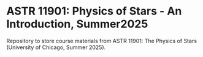 # ASTR 11901: Physics of Stars - An Introduction, Summer2025
Repository to store course materials from ASTR 11901: The Physics of Stars (University of Chicago, Summer 2025).


